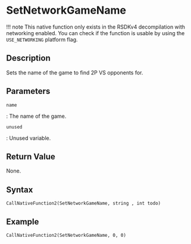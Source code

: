 # SetNetworkGameName

!!! note
    This native function only exists in the RSDKv4 decompilation with networking enabled. You can check if the function is usable by using the `USE_NETWORKING` platform flag.

## Description
Sets the name of the game to find 2P VS opponents for.

## Parameters
`name`

:   The name of the game.

`unused`

:   Unused variable.

## Return Value
None.

## Syntax
```
CallNativeFunction2(SetNetworkGameName, string , int todo)
```

## Example
```
CallNativeFunction2(SetNetworkGameName, 0, 0)
```